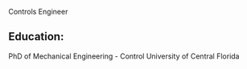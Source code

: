 Controls Engineer
## Education: 
PhD of Mechanical Engineering - Control University of Central Florida

